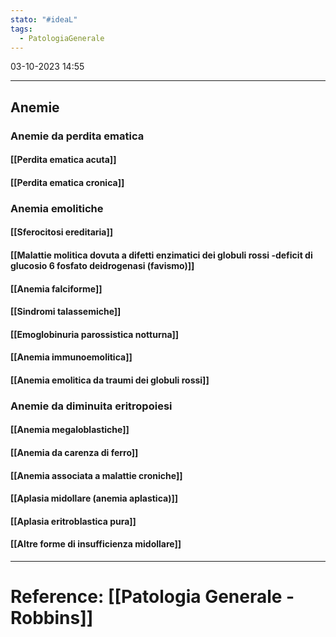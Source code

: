 ```yaml
---
stato: "#ideaL"
tags:
  - PatologiaGenerale
---
```

03-10-2023 14:55

--- 

## Anemie
### Anemie da perdita ematica
#### [[Perdita ematica acuta]] 
#### [[Perdita ematica cronica]]
### Anemia emolitiche

#### [[Sferocitosi ereditaria]]
#### [[Malattie molitica dovuta a difetti enzimatici dei globuli rossi -deficit di glucosio 6 fosfato deidrogenasi (favismo)]]
#### [[Anemia falciforme]]
#### [[Sindromi talassemiche]]
#### [[Emoglobinuria parossistica notturna]]
#### [[Anemia immunoemolitica]]
#### [[Anemia emolitica da traumi dei globuli rossi]]
### Anemie da diminuita eritropoiesi
#### [[Anemia megaloblastiche]] 
#### [[Anemia da carenza di ferro]]
#### [[Anemia associata a malattie croniche]]
#### [[Aplasia midollare (anemia aplastica)]]
#### [[Aplasia eritroblastica pura]]
#### [[Altre forme di insufficienza midollare]]













--- 
# Reference: [[Patologia Generale - Robbins]]